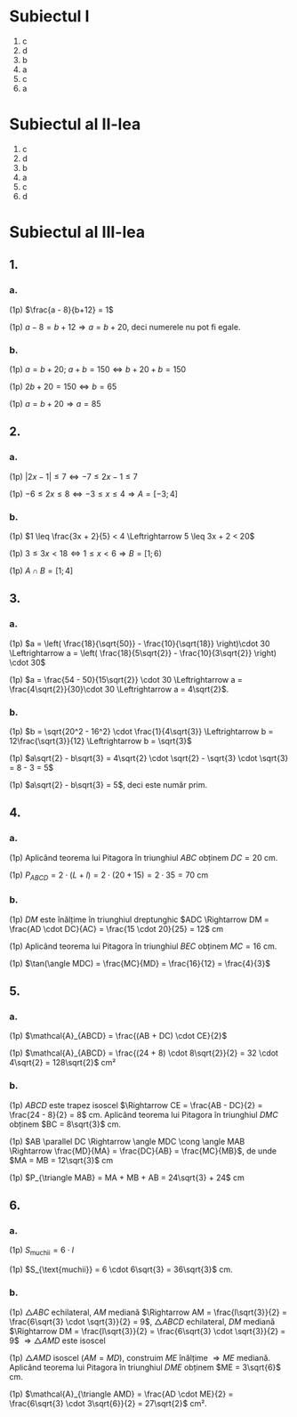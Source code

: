 # Subiectul I

1. c
2. d
3. b
4. a
5. c
6. a

# Subiectul al II-lea

1. c
2. d
3. b
4. a
5. c
6. d

# Subiectul al III-lea

## 1.

### a.

(1p) $\frac{a - 8}{b+12} = 1$

(1p) $a - 8 = b + 12 \Rightarrow a = b + 20$, deci numerele nu pot fi egale.

### b.

(1p) $a = b + 20$; $a + b = 150 \Leftrightarrow b + 20 + b = 150$

(1p) $2b + 20 = 150 \Leftrightarrow b = 65$

(1p) $a = b + 20 \Rightarrow a = 85$

## 2.

### a.

(1p) $|2x - 1| \leq 7 \Leftrightarrow -7 \leq 2x - 1 \leq 7$

(1p) $-6 \leq 2x \leq 8 \Leftrightarrow -3 \leq x \leq 4 \Rightarrow A = [-3;4]$

### b.

(1p) $1 \leq \frac{3x + 2}{5} < 4 \Leftrightarrow 5 \leq 3x + 2 < 20$

(1p) $3 \leq 3x < 18 \Leftrightarrow 1 \leq x < 6 \Rightarrow B = [1;6)$

(1p) $A \cap B = [1;4]$

## 3.

### a.

(1p) $a = \left( \frac{18}{\sqrt{50}} - \frac{10}{\sqrt{18}} \right)\cdot 30 \Leftrightarrow a = \left( \frac{18}{5\sqrt{2}} - \frac{10}{3\sqrt{2}} \right) \cdot 30$

(1p) $a = \frac{54 - 50}{15\sqrt{2}} \cdot 30 \Leftrightarrow a = \frac{4\sqrt{2}}{30}\cdot 30 \Leftrightarrow a = 4\sqrt{2}$.

### b.

(1p) $b = \sqrt{20^2 - 16^2} \cdot \frac{1}{4\sqrt{3}} \Leftrightarrow b = 12\frac{\sqrt{3}}{12}  \Leftrightarrow b = \sqrt{3}$

(1p) $a\sqrt{2} - b\sqrt{3} = 4\sqrt{2} \cdot \sqrt{2} - \sqrt{3} \cdot \sqrt{3} = 8 - 3 = 5$

(1p) $a\sqrt{2} - b\sqrt{3} = 5$, deci este număr prim.

## 4.

### a.

(1p) Aplicând teorema lui Pitagora în triunghiul $ABC$ obținem $DC = 20$ cm.

(1p) $P_{ABCD} = 2 \cdot (L + l) = 2 \cdot (20 + 15) = 2 \cdot 35 = 70$ cm

### b.

(1p) $DM$ este înălțime în triunghiul dreptunghic $ADC \Rightarrow DM = \frac{AD \cdot DC}{AC} = \frac{15 \cdot 20}{25} = 12$ cm

(1p) Aplicând teorema lui Pitagora în triunghiul $BEC$ obținem $MC = 16$ cm.

(1p) $\tan(\angle MDC) = \frac{MC}{MD} = \frac{16}{12} = \frac{4}{3}$

## 5.

### a.

(1p) $\mathcal{A}_{ABCD} = \frac{(AB + DC) \cdot CE}{2}$

(1p) $\mathcal{A}_{ABCD} = \frac{(24 + 8) \cdot 8\sqrt{2}}{2} = 32 \cdot 4\sqrt{2} = 128\sqrt{2}$ cm²

### b.

(1p) $ABCD$ este trapez isoscel $\Rightarrow CE = \frac{AB - DC}{2} = \frac{24 - 8}{2} = 8$ cm. Aplicând teorema lui Pitagora în triunghiul $DMC$ obținem $BC = 8\sqrt{3}$ cm.

(1p) $AB \parallel DC \Rightarrow \angle MDC \cong \angle MAB \Rightarrow \frac{MD}{MA} = \frac{DC}{AB} = \frac{MC}{MB}$, de unde $MA = MB = 12\sqrt{3}$ cm

(1p) $P_{\triangle MAB} = MA + MB + AB = 24\sqrt{3} + 24$ cm

## 6.

### a.

(1p) $S_{\text{muchii}} = 6 \cdot l$

(1p) $S_{\text{muchii}} = 6 \cdot 6\sqrt{3} = 36\sqrt{3}$ cm.

### b.

(1p) $\triangle ABC$ echilateral, $AM$ mediană $\Rightarrow AM = \frac{l\sqrt{3}}{2} = \frac{6\sqrt{3} \cdot \sqrt{3}}{2} = 9$, $\triangle ABCD$ echilateral, $DM$ mediană $\Rightarrow DM = \frac{l\sqrt{3}}{2} =  \frac{6\sqrt{3} \cdot \sqrt{3}}{2} = 9$ $\Rightarrow \triangle AMD$ este isoscel

(1p) $\triangle AMD$ isoscel ($AM = MD$), construim $ME$ înălțime $\Rightarrow ME$ mediană. Aplicând teorema lui Pitagora în triunghiul $DME$ obținem $ME = 3\sqrt{6}$ cm.

(1p) $\mathcal{A}_{\triangle AMD} = \frac{AD \cdot ME}{2} = \frac{6\sqrt{3} \cdot 3\sqrt{6}}{2} = 27\sqrt{2}$ cm².
